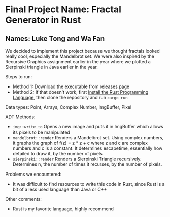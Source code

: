# Final Project Name: Fractal Generator in Rust
## Names: Luke Tong and Wa Fan

We decided to implement this project because we thought fractals looked really cool, especially the Mandelbrot set. We were also inspired by the Recursive Graphics assignment earlier in the year where we plotted a Sierpinski triangle in Java earlier in the year.

Steps to run:
- Method 1: Download the executable from [releases page](https://github.com/luketio/fractal/releases/tag/v1.0)
- Method 2: If that doesn't work, first [Install the Rust Programming Language](https://www.rust-lang.org/tools/install), then clone the repository and run `cargo run`

Data types: Point, Arrays, Complex Number, ImgBuffer, Pixel

ADT Methods:
- `img::write_to` Opens a new image and puts it in ImgBuffer which allows its pixels to be manipulated
- `mandelbrot::render` Renders a Mandelbrot set. Using complex numbers, it graphs the graph of f(z) = z * z + c where z and c are complex numbers and c is a constant. It determines escapetime, essentially how detailed to draw it, by the number of pixels
- `sierpinski::render` Renders a Sierpinski Triangle recursively. Determines n, the number of times it recurses, by the number of pixels.

Problems we encountered:
- It was difficult to find resources to write this code in Rust, since Rust is a bit of a less used language than Java or C++

Other comments:
- Rust is my favorite language, highly recommend
